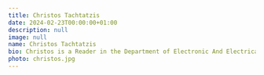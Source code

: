 ```yaml
---
title: Christos Tachtatzis
date: 2024-02-23T00:00:00+01:00
description: null
image: null
name: Christos Tachtatzis
bio: Christos is a Reader in the Department of Electronic And Electrical Engineering at the University of Strathclyde with a focus on Applied Artificial Intelligence.
photo: christos.jpg
---
```

